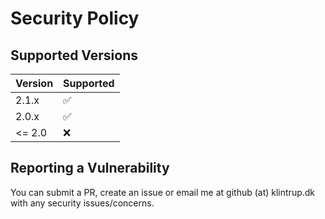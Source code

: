 # Security Policy

## Supported Versions

| Version | Supported |
| ------- | --------- |
| 2.1.x   | ✅        |
| 2.0.x   | ✅        |
| <= 2.0  | ❌        |

## Reporting a Vulnerability

You can submit a PR, create an issue or email me at github (at) klintrup.dk with 
any security issues/concerns.
